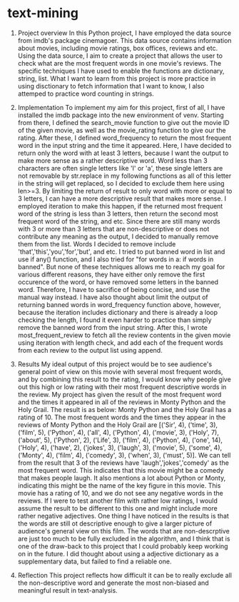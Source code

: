 # text-mining

1. Project overview
In this Python project, I have employed the data source from imdb's package cinemagoer. This data source contains information about movies, including movie ratings, box offices, reviews and etc. Using the data source, I aim to create a project that allows the user to check what are the most frequent words in one movie's reviews. The specific techniques I have used to enable the functions are dictionary, string, list. What I want to learn from this project is more practice in using disctionary to fetch information that I want to know, I also attemped to practice word counting in strings.

2. Implementation
To implement my aim for this project, first of all, I have installed the imdb package into the new environment of venv. Starting from there, I defined the search_movie function to give out the movie ID of the given movie, as well as the movie_rating function to give our the rating. After these, I defined word_frequency to return the most frequent word in the input string and the time it appeared. Here, I have decided to return only the word with at least 3 letters, because I want the output to make more sense as a rather descriptive word. Word less than 3 characters are often single letters like 'I' or 'a', these single letters are not removable by str.replace in my following functions as all of this letter in the string will get replaced, so I decided to exclude them here using len>=3. By limiting the return of result to only word with more or equal to 3 letters, I can have a more descriptive result that makes more sense. I employed iteration to make this happen, if the returned most frequent word of the string is less than 3 letters, then return the second most frequent word of the string, and etc.
Since there are still many words with 3 or more than 3 letters that are non-descriptive or does not contribute any meaning as the output, I decided to manually remove them from the list. Words I decided to remove include 'that','this','you','for','but', and etc. I tried to put banned word in list and use if any() function, and I also tried for "for words in a: if words in banned". But none of these techniques allows me to reach my goal for various different reasons, they have either only remove the first occurence of the word, or have removed some letters in the banned word. Therefore, I have to sacrifice of being concise, and use the manual way instead. I have also thought about limit the output of returning banned words in word_frequency function above, however, because the iteration includes dictionary and there is already a loop checking the length, I found it even harder to practice than simply remove the banned word from the input string. After this, I wrote most_frequent_review to fetch all the review contents in the given movie using iteration with length check, and add each of the frequent words from each review to the output list using append.

3. Results
My ideal output of this project would be to see audience's general point of view on this movie with several most frequent words, and by combining this result to the rating, I would know why people give out this high or low rating with their most frequent descriptive words in the review. My project has given the result of the most frequent word and the times it appeared in all of the reviews in Monty Python and the Holy Grail. The result is as below: Monty Python and the Holy Grail has a rating of 10. The most frequent words and the times they appear in the reviews of Monty Python and the Holy Grail are [('Sir', 4), ('time', 3), ('film', 5), ('Python', 4), ('all', 4), ('Python', 4), ('movie', 3), ('Holy', 7), ('about', 5), ('Python', 2), ('Life', 3), ('film', 4), ('Python', 4), ('one', 14), ('Holy', 4), ('have', 2), ('jokes', 3), ('laugh', 3), ('movie', 5), ('some', 4), ('Monty', 4), ('film', 4), ('comedy', 3), ('when', 3), ('must', 5)].
We can tell from the result that 3 of the reviews have 'laugh','jokes','comedy' as the most frequent word. This indicates that this movie might be a comedy that makes people laugh. It also mentions a lot about Python or Monty, indicating this might be the name of the key figure in this movie. This movie has a rating of 10, and we do not see any negative words in the reviews. If I were to test another film with rather low ratings, I would assume the result to be different to this one and might include more rather negative adjectives.
One thing I have noticed in the results is that the words are still ot descriptive enough to give a larger picture of audience's general view on this film. The words that are non-descrptive are just too much to be fully excluded in the algorithm, and I think that is one of the draw-back to this project that I could probably keep working on in the future. I did thought about using a adjective dictionary as a supplementary data, but failed to find a reliable one.

4. Reflection
This project reflects how difficult it can be to really exclude all the non-descriptive word and generate the most non-biased and meaningful result in text-analysis.